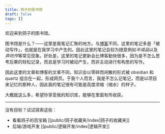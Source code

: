 ```yaml
---
title: 鸽子的图书馆
draft: false
tags: []
---
```

欢迎来到鸽子的图书馆。

图书馆是什么？——这里是我笔记汇聚的地方。与[博客](https://blog.whispery.top)不同，这里的笔记多是「被动写作」，也就是在我学习中产生的。因此这里的笔记会较为随意例如*半成品*以及*弃坑作*等常见现象。好处是，这里的笔记更新会比博客勤快很多，因为是不怎么思考后果的轻松记录，而且是学习时被动产生，而非主动进行有构思的写作。

因此这里的文章和博客的文章不同，知识会以零碎而闲散的形式被 obsidian 和 quartz 组合在一起，形成网页。于我个人而言，我是不怎么记笔记，而是以项目来记忆的那种人，因此我的笔记很有可能是高度浓缩（缩水）的样子。

大概就这么多，希望你享受我的知识库，能够在里面有所收获。

---

没有目标？试试探索这些：
- 看看鸽子的百宝箱 [[public/鸽子收藏夹/index|鸽子的收藏夹]]
- 后端/游戏开发 [[public/逻辑开发/index|逻辑开发]]